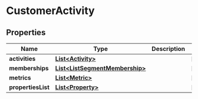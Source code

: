 

# CustomerActivity


## Properties

| Name | Type | Description | Notes |
|------------ | ------------- | ------------- | -------------|
|**activities** | [**List&lt;Activity&gt;**](Activity.md) |  |  [optional] |
|**memberships** | [**List&lt;ListSegmentMembership&gt;**](ListSegmentMembership.md) |  |  [optional] |
|**metrics** | [**List&lt;Metric&gt;**](Metric.md) |  |  [optional] |
|**propertiesList** | [**List&lt;Property&gt;**](Property.md) |  |  [optional] |



